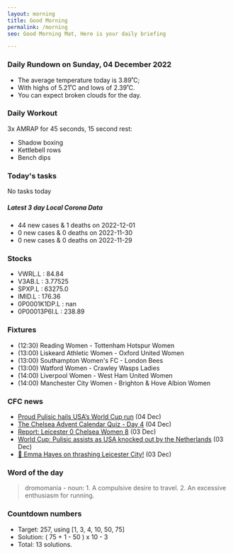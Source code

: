 ```yaml
---
layout: morning
title: Good Morning
permalink: /morning
seo: Good Morning Mat, Here is your daily briefing

---
```


<!-- weather_marker starts -->
### Daily Rundown on Sunday, 04 December 2022

- The average temperature today is 3.89˚C;
- With highs of 5.21˚C and lows of 2.39˚C.
- You can expect broken clouds for the day.

<!-- weather_marker ends -->

### Daily Workout
<!-- workout_marker starts -->
3x AMRAP for 45 seconds, 15 second rest:

- Shadow boxing
- Kettlebell rows
- Bench dips

<!-- workout_marker ends -->

### Today's tasks
<!-- task_marker starts -->
No tasks today
<!-- task_marker ends -->

<!-- c19_marker starts -->
##### Latest 3 day Local Corona Data

- 44 new cases & 1 deaths on 2022-12-01
- 0 new cases & 0 deaths on 2022-11-30
- 0 new cases & 0 deaths on 2022-11-29

<!-- c19_marker ends -->

### Stocks

<!-- stocks_marker starts -->

- VWRL.L : 84.84
- V3AB.L : 3.77525
- SPXP.L : 63275.0
- IMID.L : 176.36
- 0P0001K1DP.L : nan
- 0P00013P6I.L : 238.89

<!-- stocks_marker ends -->

### Fixtures

<!-- sports_marker starts -->

<ul>
<li>(12:30) Reading Women - Tottenham Hotspur Women</li>
<li>(13:00) Liskeard Athletic Women - Oxford United Women</li>
<li>(13:00) Southampton Women's FC - London Bees</li>
<li>(13:00) Watford Women - Crawley Wasps Ladies</li>
<li>(14:00) Liverpool Women - West Ham United Women</li>
<li>(14:00) Manchester City Women - Brighton & Hove Albion Women</li>
</ul>

<!-- sports_marker ends -->

### CFC news

<!-- cfc_marker starts -->
- [Proud Pulisic hails USA’s World Cup run](https://chelseafc.com/en/news/article/proud-pulisic-hails-usas-world-cup-run) (04 Dec)
- [The Chelsea Advent Calendar Quiz - Day 4](https://chelseafc.com/en/news/article/the-chelsea-advent-calendar-quiz-day-4) (04 Dec)
- [Report: Leicester 0 Chelsea Women 8](https://chelseafc.com/en/news/article/report-leicester-0-chelsea-women-8) (03 Dec)
- [World Cup: Pulisic assists as USA knocked out by the Netherlands](https://chelseafc.com/en/news/article/world-cup-pulisic-and-usa-knocked-out-by-the-netherlands) (03 Dec)
- [🎤 Emma Hayes on thrashing Leicester City!](https://chelseafc.com/en/video/leicester-city-women-vs-chelsea-women-0-8-or-emma-hayes-post-match-or-wsl) (03 Dec)

<!-- cfc_marker ends -->

### Word of the day
<!-- word_marker starts -->

 > dromomania - noun: 1. A compulsive desire to travel. 2. An excessive enthusiasm for running.

<!-- word_marker ends -->

### Countdown numbers
<!-- game_marker starts -->

- Target: 257, using [1, 3, 4, 10, 50, 75]
- Solution: ( 75 + 1 - 50 ) x 10 - 3
- Total: 13 solutions.

<!-- game_marker ends -->